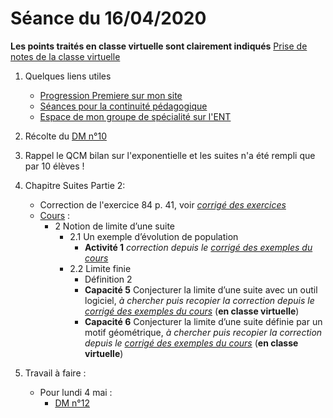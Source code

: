 # Séance du 16/04/2020

__Les points traités en classe virtuelle sont clairement indiqués__
[Prise de notes de la classe virtuelle](notes/2020-06-14-Note-15-49.pdf)

1. Quelques liens utiles 
   * [Progression Premiere sur mon site](http://www.frederic-junier.org/Premiere2020/Progression/Premiere_2020.html)
   * [Séances pour la continuité pédagogique](https://frederic-junier.github.io/Premiere/)
   * [Espace de mon groupe de spécialité sur l'ENT](https://le-parc.ent.auvergnerhonealpes.fr/classes/premiere-specialite-maths/groupejunier/)

2. Récolte du [DM n°10](https://frederic-junier.org/Premiere2020/Cours/Premiere-DM-exponentielle-suite-Web.pdf)

3. Rappel le QCM bilan sur l'exponentielle et les suites n'a été rempli que par 10 élèves !
   
4. Chapitre Suites Partie 2:
   * Correction de l'exercice 84 p. 41, voir _[corrigé des exercices](../SuitesPartie2/Exos/Corrige-Exos-SuitesPartie2-2019.pdf)_
   * [Cours](https://frederic-junier.org/Premiere2020/Cours/PremiereCoursSuitesPartie2-2019V1-Web.pdf)  :
     * 2 Notion de limite d’une suite
       * 2.1 Un exemple d’évolution de population
          * __Activité 1__   _correction depuis le [corrigé des exemples du cours](../SuitesPartie2/Cours/Corrige-Cours-SuitesPartie2-2019.pdf)_ 
       * 2.2 Limite finie
          * Définition 2
          * __Capacité 5__ Conjecturer la limite d’une suite avec un outil logiciel, _à chercher puis recopier la correction depuis le [corrigé des exemples du cours](../SuitesPartie2/Cours/Corrige-Cours-SuitesPartie2-2019.pdf)_  (__en classe virtuelle__)
          * __Capacité 6__  Conjecturer la limite d’une suite définie par un motif géométrique, _à chercher puis recopier la correction depuis le [corrigé des exemples du cours](../SuitesPartie2/Cours/Corrige-Cours-SuitesPartie2-2019.pdf)_  (__en classe virtuelle__)
5. Travail à faire :
   * Pour lundi 4 mai  :
     * [DM n°12](https://frederic-junier.org/Premiere2020/Cours/DM-Vacances-Printemps-Web.pdf)